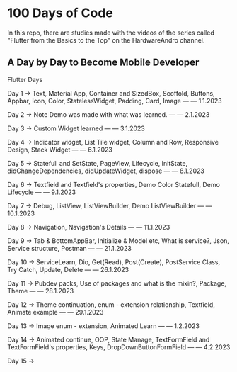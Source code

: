 # 100 Days of Code

In this repo, there are studies made with the videos of the series called "Flutter from the Basics to the Top" on the HardwareAndro channel.

## A Day by Day to Become Mobile Developer

Flutter Days

Day 1 → Text, Material App, Container and SizedBox, Scoffold, Buttons, Appbar, Icon, Color, StatelessWidget, Padding, Card, Image — — 1.1.2023

Day 2 → Note Demo was made with what was learned. — — 2.1.2023

Day 3 → Custom Widget learned — — 3.1.2023

Day 4 → Indicator widget, List Tile widget, Column and Row, Responsive Design, Stack Widget — — 6.1.2023

Day 5 → Statefull and SetState, PageView, Lifecycle, InitState, didChangeDependencies, didUpdateWidget, dispose — — 8.1.2023

Day 6 → Textfield and Textfield's properties, Demo Color Statefull, Demo Lifecycle — — 9.1.2023

Day 7 → Debug, ListView, ListViewBuilder, Demo ListViewBuilder  — — 10.1.2023

Day 8 → Navigation, Navigation's Details — — 11.1.2023

Day 9 → Tab & BottomAppBar, Initialize & Model etc, What is service?, Json, Service structure, Postman — — 21.1.2023

Day 10 → ServiceLearn, Dio, Get(Read), Post(Create), PostService Class, Try Catch, Update, Delete — — 26.1.2023

Day 11 → Pubdev packs, Use of packages and what is the mixin?, Package, Theme — — 28.1.2023

Day 12 →  Theme continuation, enum - extension relationship, Textfield, Animate example — — 29.1.2023

Day 13 → Image enum - extension, Animated Learn — — 1.2.2023

Day 14 → Animated continue, OOP, State Manage, TextFormField and TextFormField's properties, Keys, DropDownButtonFormField — — 4.2.2023

Day 15 →
